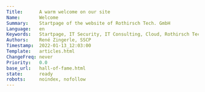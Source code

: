 ```yaml
---
Title:      A warm welcome on our site
Name:       Welcome
Summary:    Startpage of the website of Rothirsch Tech. GmbH
Language:   en
Keywords:   Startpage, IT Security, IT Consulting, Cloud, Rothirsch Tech. GmbH, Tirol
Authors:    René Zingerle, SSCP
Timestamp:  2022-01-13_12:03:00
Template:   articles.html
ChangeFreq: never
Priority:   0.0
base_url:   hall-of-fame.html
state:      ready
robots:     noindex, nofollow
---
```


